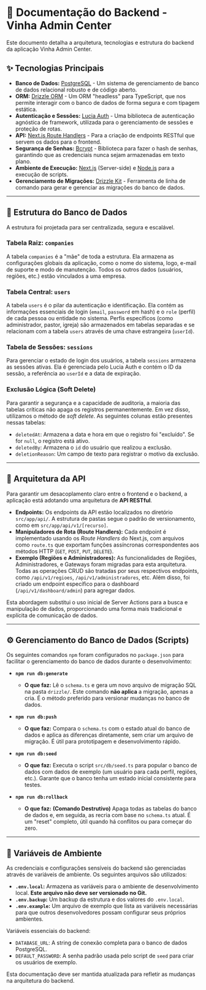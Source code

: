 # 📄 Documentação do Backend - Vinha Admin Center

Este documento detalha a arquitetura, tecnologias e estrutura do backend da aplicação Vinha Admin Center.

## ✨ Tecnologias Principais

*   **Banco de Dados:** [PostgreSQL](https://www.postgresql.org/) - Um sistema de gerenciamento de banco de dados relacional robusto e de código aberto.
*   **ORM:** [Drizzle ORM](https://orm.drizzle.team/) - Um ORM "headless" para TypeScript, que nos permite interagir com o banco de dados de forma segura e com tipagem estática.
*   **Autenticação e Sessões:** [Lucia Auth](https://lucia-auth.com/) - Uma biblioteca de autenticação agnóstica de framework, utilizada para o gerenciamento de sessões e proteção de rotas.
*   **API:** [Next.js Route Handlers](https://nextjs.org/docs/app/building-your-application/routing/route-handlers) - Para a criação de endpoints RESTful que servem os dados para o frontend.
*   **Segurança de Senhas:** [Bcrypt](https://www.npmjs.com/package/bcrypt) - Biblioteca para fazer o hash de senhas, garantindo que as credenciais nunca sejam armazenadas em texto plano.
*   **Ambiente de Execução:** [Next.js](https://nextjs.org/) (Server-side) e [Node.js](https://nodejs.org/) para a execução de scripts.
*   **Gerenciamento de Migrações:** [Drizzle Kit](https://orm.drizzle.team/kit/overview) - Ferramenta de linha de comando para gerar e gerenciar as migrações do banco de dados.

---

## 📂 Estrutura do Banco de Dados

A estrutura foi projetada para ser centralizada, segura e escalável.

### Tabela Raiz: `companies`
A tabela `companies` é a "mãe" de toda a estrutura. Ela armazena as configurações globais da aplicação, como o nome do sistema, logo, e-mail de suporte e modo de manutenção. Todos os outros dados (usuários, regiões, etc.) estão vinculados a uma empresa.

### Tabela Central: `users`
A tabela `users` é o pilar da autenticação e identificação. Ela contém as informações essenciais de login (`email`, `password` em hash) e o `role` (perfil) de cada pessoa ou entidade no sistema. Perfis específicos (como administrador, pastor, igreja) são armazenados em tabelas separadas e se relacionam com a tabela `users` através de uma chave estrangeira (`userId`).

### Tabela de Sessões: `sessions`
Para gerenciar o estado de login dos usuários, a tabela `sessions` armazena as sessões ativas. Ela é gerenciada pelo Lucia Auth e contém o ID da sessão, a referência ao `userId` e a data de expiração.

### Exclusão Lógica (Soft Delete)
Para garantir a segurança e a capacidade de auditoria, a maioria das tabelas críticas não apaga os registros permanentemente. Em vez disso, utilizamos o método de *soft delete*. As seguintes colunas estão presentes nessas tabelas:
*   `deletedAt`: Armazena a data e hora em que o registro foi "excluído". Se for `null`, o registro está ativo.
*   `deletedBy`: Armazena o `id` do usuário que realizou a exclusão.
*   `deletionReason`: Um campo de texto para registrar o motivo da exclusão.

---

## 🚀 Arquitetura da API

Para garantir um desacoplamento claro entre o frontend e o backend, a aplicação está adotando uma arquitetura de **API RESTful**.

*   **Endpoints:** Os endpoints da API estão localizados no diretório `src/app/api/`. A estrutura de pastas segue o padrão de versionamento, como em `src/app/api/v1/[recurso]`.
*   **Manipuladores de Rota (Route Handlers):** Cada endpoint é implementado usando os *Route Handlers* do Next.js, com arquivos como `route.ts` que exportam funções assíncronas correspondentes aos métodos HTTP (`GET`, `POST`, `PUT`, `DELETE`).
*   **Exemplo (Regiões e Administradores):** As funcionalidades de Regiões, Administradores, e Gateways foram migradas para esta arquitetura. Todas as operações CRUD são tratadas por seus respectivos endpoints, como `/api/v1/regioes`, `/api/v1/administradores`, etc. Além disso, foi criado um endpoint específico para o dashboard (`/api/v1/dashboard/admin`) para agregar dados.

Esta abordagem substitui o uso inicial de Server Actions para a busca e manipulação de dados, proporcionando uma forma mais tradicional e explícita de comunicação de dados.

---

## ⚙️ Gerenciamento do Banco de Dados (Scripts)

Os seguintes comandos `npm` foram configurados no `package.json` para facilitar o gerenciamento do banco de dados durante o desenvolvimento:

*   **`npm run db:generate`**
    *   **O que faz:** Lê o `schema.ts` e gera um novo arquivo de migração SQL na pasta `drizzle/`. Este comando **não aplica** a migração, apenas a cria. É o método preferido para versionar mudanças no banco de dados.

*   **`npm run db:push`**
    *   **O que faz:** Compara o `schema.ts` com o estado atual do banco de dados e aplica as diferenças diretamente, sem criar um arquivo de migração. É útil para prototipagem e desenvolvimento rápido.

*   **`npm run db:seed`**
    *   **O que faz:** Executa o script `src/db/seed.ts` para popular o banco de dados com dados de exemplo (um usuário para cada perfil, regiões, etc.). Garante que o banco tenha um estado inicial consistente para testes.

*   **`npm run db:rollback`**
    *   **O que faz:** **(Comando Destrutivo)** Apaga todas as tabelas do banco de dados e, em seguida, as recria com base no `schema.ts` atual. É um "reset" completo, útil quando há conflitos ou para começar do zero.

---

## 🔑 Variáveis de Ambiente

As credenciais e configurações sensíveis do backend são gerenciadas através de variáveis de ambiente. Os seguintes arquivos são utilizados:

*   **`.env.local`:** Armazena as variáveis para o ambiente de desenvolvimento local. **Este arquivo não deve ser versionado no Git.**
*   **`.env.backup`:** Um backup da estrutura e dos valores do `.env.local`.
*   **`.env.example`:** Um arquivo de exemplo que lista as variáveis necessárias para que outros desenvolvedores possam configurar seus próprios ambientes.

Variáveis essenciais do backend:
*   `DATABASE_URL`: A string de conexão completa para o banco de dados PostgreSQL.
*   `DEFAULT_PASSWORD`: A senha padrão usada pelo script de `seed` para criar os usuários de exemplo.

Esta documentação deve ser mantida atualizada para refletir as mudanças na arquitetura do backend.
